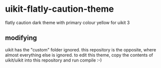 # uikit-flatly-caution-theme
flatly caution dark theme with primary colour yellow for uikit 3

## modifying

uikit has the "custom" folder ignored.
this repository is the opposite, where almost everything else is ignored.
to edit this theme, copy the contents of uikit/uikit into this repository and run compile :-)
